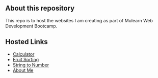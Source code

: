 ## About this repository
This repo is to host the websites I am creating as part of Mulearn Web Development Bootcamp.

## Hosted Links
- [Calculator](https://shreyas-a-s.github.io/mulearn-webdev-bootcamp/cl-web-pt1)
- [Fruit Sorting](https://shreyas-a-s.github.io/mulearn-webdev-bootcamp/cl-web-pt2)
- [String to Number](https://shreyas-a-s.github.io/mulearn-webdev-bootcamp/cl-web-pt3)
- [About Me](https://shreyas-a-s.github.io/mulearn-webdev-bootcamp/cl-web-firstweb)
